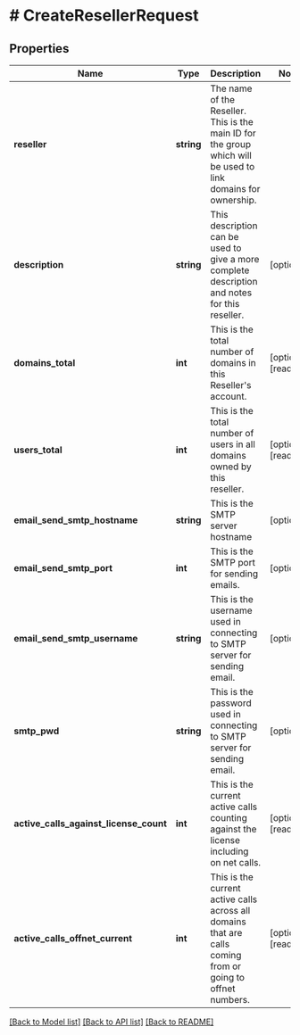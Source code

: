 # # CreateResellerRequest

## Properties

Name | Type | Description | Notes
------------ | ------------- | ------------- | -------------
**reseller** | **string** | The name of the Reseller. This is the main ID for the group which will be used to link domains for ownership. |
**description** | **string** | This description can be used to give a more complete description and notes for this reseller. | [optional]
**domains_total** | **int** | This is the total number of domains in this Reseller&#39;s account. | [optional] [readonly]
**users_total** | **int** | This is the total number of users in all domains owned by this reseller. | [optional] [readonly]
**email_send_smtp_hostname** | **string** | This is the SMTP server hostname | [optional]
**email_send_smtp_port** | **int** | This is the SMTP port for sending emails. | [optional]
**email_send_smtp_username** | **string** | This is the username used in connecting to SMTP  server for sending email. | [optional]
**smtp_pwd** | **string** | This is the password used in connecting to SMTP  server for sending email. | [optional]
**active_calls_against_license_count** | **int** | This is the current active calls counting against the license including on net calls. | [optional] [readonly]
**active_calls_offnet_current** | **int** | This is the current active calls across all domains that are calls coming from or going to offnet numbers. | [optional] [readonly]

[[Back to Model list]](../../README.md#models) [[Back to API list]](../../README.md#endpoints) [[Back to README]](../../README.md)
